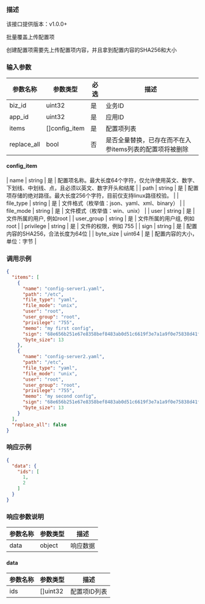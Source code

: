 ### 描述
该接口提供版本：v1.0.0+

批量覆盖上传配置项

创建配置项需要先上传配置项内容，并且拿到配置内容的SHA256和大小

### 输入参数
| 参数名称     | 参数类型          | 必选  | 描述                             |
| ------------ |---------------|-----|--------------------------------|
| biz_id         | uint32        | 是   | 业务ID                           |
| app_id         | uint32        | 是   | 应用ID                           |
| items         | []config_item | 是   | 配置项列表                          |
| replace_all         | bool          | 否   | 是否全量替换，已存在而不在入参items列表的配置项将被删除 |

#### config_item
| name         | string       | 是     | 配置项名称。最大长度64个字符，仅允许使用英文、数字、下划线、中划线、点，且必须以英文、数字开头和结尾    |
| path         | string       | 是     | 配置项存储的绝对路径。最大长度256个字符，目前仅支持linux路径校验。    |
| file_type         | string       | 是     | 文件格式（枚举值：json、yaml、xml、binary）    |
| file_mode         | string       | 是     | 文件模式（枚举值：win、unix）     |
| user         | string       | 是     | 文件所属的用户, 例如root    |
| user_group         | string       | 是     | 文件所属的用户组, 例如root     |
| privilege         | string       | 是     | 文件的权限，例如 755     |
| sign         | string       | 是     | 配置内容的SHA256，合法长度为64位     |
| byte_size         | uint64       | 是     | 配置内容的大小，单位：字节     |

### 调用示例
```json
{
  "items": [
    {
      "name": "config-server1.yaml",
      "path": "/etc",
      "file_type": "yaml",
      "file_mode": "unix",
      "user": "root",
      "user_group": "root",
      "privilege": "755",
      "memo": "my first config",
      "sign": "68e656b251e67e8358bef8483ab0d51c6619f3e7a1a9f0e75838d41ff368f728",
      "byte_size": 13
    },
    {
      "name": "config-server2.yaml",
      "path": "/etc",
      "file_type": "yaml",
      "file_mode": "unix",
      "user": "root",
      "user_group": "root",
      "privilege": "755",
      "memo": "my second config",
      "sign": "68e656b251e67e8358bef8483ab0d51c6619f3e7a1a9f0e75838d41ff368f728",
      "byte_size": 13
    }
  ],
  "replace_all": false
}
```

### 响应示例
```json
{
  "data": {
    "ids": [
      1,
      2
    ]
  }
}
```

### 响应参数说明
| 参数名称     | 参数类型   | 描述                           |
| ------------ | ---------- | ------------------------------ |
|       data       |      object      |            响应数据                  |

#### data
| 参数名称 | 参数类型     | 描述      |
|------|----------|---------|
| ids  | []uint32 | 配置项ID列表 |

